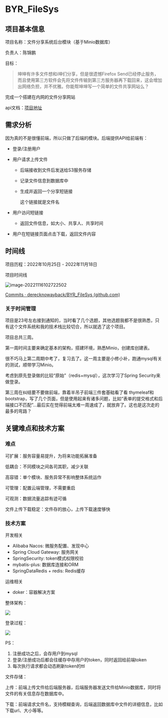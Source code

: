 # BYR_FileSys

## 项目基本信息

项目名称：文件分享系统后台模块（基于Minio数据库）

负责人：陈锦鹏

目标：

> 坤坤有许多文件想和i坤们分享，但是很遗憾Firefox Send已经停止服务，而且使用第三方软件会先将文件传输到第三方服务器再下载回来，这会增加出网络负担，并不优雅。你能帮坤坤写一个简单的文件共享网站么？

完成一个搭建在内网的文件分享网站

api文档：[项目地址](https://www.apifox.cn/apidoc/shared-6e3874dc-7a38-4504-be61-a1b4d7ab03dd)



## 需求分析

因为真的不是很懂前端，所以只做了后端的模块。后端提供API给前端有：

- 登录/注册用户

- 用户请求上传文件

  - 后端接收到文件后发送给S3服务存储

  - 记录文件信息到数据库中

  - 生成并返回一个分享短链接 

    这个链接就是文件名

- 用户访问短链接

  - 返回文件信息，如大小、共享人、共享时间

- 用户在短链接页面点击下载，返回文件内容





## 时间线

项目历程：2022年10月25日 - 2022年11月18日

项目时间线

![image-20221116102722502](https://img-blog.csdnimg.cn/947a5522f0d5425bbd96cd194d6e22e1.png)

[Commits · derecknowayback/BYR_FileSys (github.com)](https://github.com/derecknowayback/BYR_FileSys/commits/master)

### 关于时间管理

项目是23号左右接到通知的，当时看了几个选题，其他选题我都不是很熟悉，只有这个文件系统和我的技术栈比较切合，所以就选了这个项目。

项目总共三周。

第一周时间主要来确定基本的架构，搭建环境，熟悉Minio，创建库创建表。

很不巧马上第二周期中考了，复习去了。这一周主要是小修小补，跑通mysql有关的测试，顺带学习Minio。

考虑到原先登录做的比较“原始”（redis+mysql），这次学习了Spring Security来做登录。

第三周在纠结要不要做前端，靠着半吊子前端三件套基础看了看 thymeleaf和bootstrap，写了几个页面，但是使用起来有诸多问题，比如“表单的提交格式和后端接口不匹配”...最后实在觉得前端太难一周速成了，就放弃了。这也是这次走的最多的弯路？



## 关键难点和技术方案

### 难点

可扩展：服务容量易提升，为将来功能拓展准备

低耦合：不同模块之间各司其职，减少关联

高容错：单个模块、服务异常不影响整体系统运作

可管理：配置云端管理，不需要重启

可观测：数据流量追踪有迹可循

文件上传下载稳定：文件存的放心，上传下载速度够快



### 技术方案

开发相关

- Alibaba Nacos: 微服务配置、发现中心
- Spring Cloud Gateway: 服务网关
- SpringSecurity: token模式权限校验
- mybatis-plus: 数据库连接和ORM 
- SpringDataRedis + redis: Redis缓存

运维相关 

- doker：容器解决方案



整体架构：

![](https://img-blog.csdnimg.cn/d0666e3d1205442dbf947ce359008c3d.jpeg)



登录过程：

![](https://img-blog.csdnimg.cn/8e881dabb5ec478698560eb94f816c70.jpeg)

PS：

1. 注册成功之后，会存用户到mysql
2. 登录/注册成功后都会往缓存中存用户的token，同时返回给前端token
3. 每次执行请求都会动态刷新token的ttl



文件存储：

上传：前端上传文件给后端服务器，后端服务器发送文件给Minio数据库，同时将文件的有关信息存在数据库中。

下载：前端请求文件名，支持模糊查询，后端返回数据库中文件的详细信息，比如下载url、大小等等。
